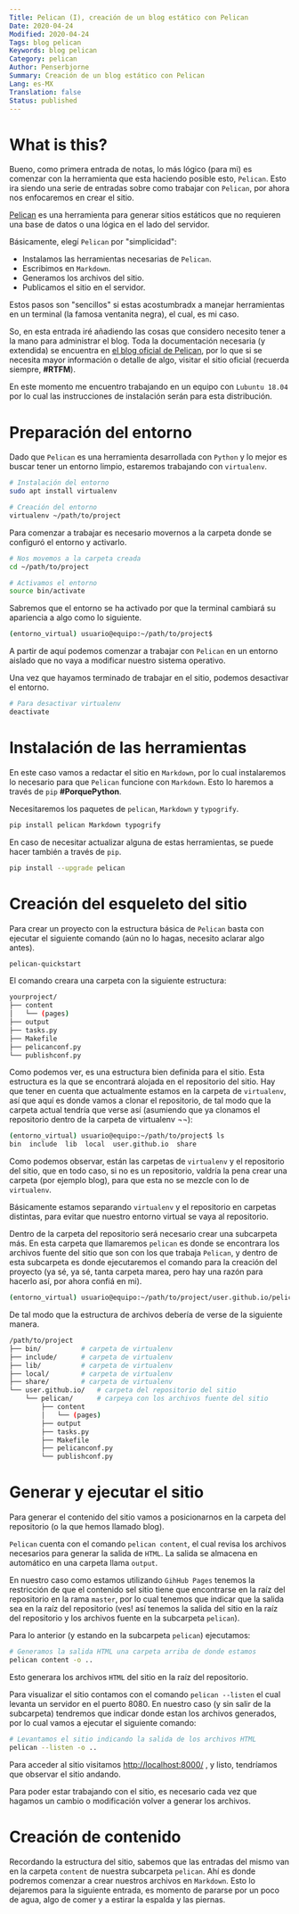```yaml
---
Title: Pelican (I), creación de un blog estático con Pelican
Date: 2020-04-24
Modified: 2020-04-24
Tags: blog pelican
Keywords: blog pelican
Category: pelican
Author: Penserbjorne
Summary: Creación de un blog estático con Pelican
Lang: es-MX
Translation: false
Status: published
---
```


# What is this?

Bueno, como primera entrada de notas, lo más lógico (para mi) es comenzar con la
herramienta que esta haciendo posible esto, `Pelican`. Esto ira siendo una serie
de entradas sobre como trabajar con `Pelican`, por ahora nos enfocaremos en
crear el sitio.

[Pelican](https://blog.getpelican.com/) es una herramienta para generar sitios
estáticos que no requieren una base de datos o una lógica en el lado del
servidor.

Básicamente, elegí `Pelican` por "simplicidad":

- Instalamos las herramientas necesarias de `Pelican`.
- Escribimos en `Markdown`.
- Generamos los archivos del sitio.
- Publicamos el sitio en el servidor.

Estos pasos son "sencillos" si estas acostumbradx a manejar herramientas
en un terminal (la famosa ventanita negra), el cual, es mi caso.

So, en esta entrada iré añadiendo las cosas que considero necesito tener a la
mano para administrar el blog. Toda la documentación necesaria (y extendida) se
encuentra en [el blog oficial de Pelican](https://docs.getpelican.com), por lo
que si se necesita mayor información o detalle de algo, visitar el sitio oficial
(recuerda siempre, **\#RTFM**).

En este momento me encuentro trabajando en un equipo con `Lubuntu 18.04` por
lo cual las instrucciones de instalación serán para esta distribución.

# Preparación del entorno

Dado que `Pelican` es una herramienta desarrollada con `Python` y lo mejor es
buscar tener un entorno limpio, estaremos trabajando con `virtualenv`.

```bash
# Instalación del entorno
sudo apt install virtualenv

# Creación del entorno
virtualenv ~/path/to/project
```

Para comenzar a trabajar es necesario movernos a la carpeta donde se configuró
el entorno y activarlo.

```bash
# Nos movemos a la carpeta creada
cd ~/path/to/project

# Activamos el entorno
source bin/activate
```

Sabremos que el entorno se ha activado por que la terminal cambiará su apariencia
a algo como lo siguiente.

```bash
(entorno_virtual) usuario@equipo:~/path/to/project$
```

A partir de aquí podemos comenzar a trabajar con `Pelican` en un entorno aislado
que no vaya a modificar nuestro sistema operativo.

Una vez que hayamos terminado de trabajar en el sitio, podemos desactivar el
entorno.

```bash
# Para desactivar virtualenv
deactivate
```

# Instalación de las herramientas

En este caso vamos a redactar el sitio en `Markdown`, por lo cual instalaremos
lo necesario para que `Pelican` funcione con `Markdown`. Esto lo haremos a
través de `pip` **\#PorquePython**.

Necesitaremos los paquetes de `pelican`, `Markdown` y `typogrify`.

```bash
pip install pelican Markdown typogrify
```

En caso de necesitar actualizar alguna de estas herramientas, se puede hacer
también a través de `pip`.

```bash
pip install --upgrade pelican
```

# Creación del esqueleto del sitio

Para crear un proyecto con la estructura básica de `Pelican` basta con ejecutar
el siguiente comando (aún no lo hagas, necesito aclarar algo antes).

```bash
pelican-quickstart
```

El comando creara una carpeta con la siguiente estructura:

```bash
yourproject/
├── content
│   └── (pages)
├── output
├── tasks.py
├── Makefile
├── pelicanconf.py
└── publishconf.py
```

Como podemos ver, es una estructura bien definida para el sitio. Esta estructura
es la que se encontrará alojada en el repositorio del sitio. Hay que tener en
cuenta que actualmente estamos en la carpeta de `virtualenv`, así que aquí es
donde vamos a clonar el repositorio, de tal modo que la carpeta actual tendría
que verse así (asumiendo que ya clonamos el repositorio dentro de la carpeta de
  virtualenv ¬¬):

```bash
(entorno_virtual) usuario@equipo:~/path/to/project$ ls
bin  include  lib  local  user.github.io  share
```

Como podemos observar, están las carpetas de `virtualenv` y el repositorio del
sitio, que en todo caso, si no es un repositorio, valdría la pena crear una
carpeta (por ejemplo blog),  para que esta no se mezcle con lo de `virtualenv`.

Básicamente estamos separando `virtualenv` y el repositorio en carpetas
distintas, para evitar que nuestro entorno virtual se vaya al repositorio.

Dentro de la carpeta del repositorio será necesario crear una subcarpeta más. En
esta carpeta que llamaremos `pelican` es donde se encontrara los archivos fuente
del sitio que son con los que trabaja `Pelican`, y dentro de esta subcarpeta es
donde ejecutaremos el comando para la creación del proyecto (ya sé, ya sé,
  tanta carpeta marea, pero hay una razón para hacerlo así, por ahora confiá
  en mi).

```bash
(entorno_virtual) usuario@equipo:~/path/to/project/user.github.io/pelican$ pelican-quickstart
```

De tal modo que la estructura de archivos debería de verse de la siguiente
manera.

```bash
/path/to/project
├── bin/          # carpeta de virtualenv
├── include/      # carpeta de virtualenv
├── lib/          # carpeta de virtualenv
├── local/        # carpeta de virtualenv
├── share/        # carpeta de virtualenv
└── user.github.io/   # carpeta del repositorio del sitio
    └── pelican/      # carpeya con los archivos fuente del sitio
        ├── content             
        │   └── (pages)
        ├── output
        ├── tasks.py
        ├── Makefile
        ├── pelicanconf.py
        └── publishconf.py

```

# Generar y ejecutar el sitio

Para generar el contenido del sitio vamos a posicionarnos en la carpeta del
repositorio (o la que hemos llamado blog).

`Pelican` cuenta con el comando `pelican content`, el cual revisa los archivos
necesarios para generar la salida de `HTML`. La salida se almacena en automático
en una carpeta llama `output`.

En nuestro caso como estamos utilizando `GihHub Pages` tenemos la restricción de
que el contenido sel sitio tiene que encontrarse en la raíz del repositorio en
la rama `master`, por lo cual tenemos que indicar que la salida sea en la raíz
del repositorio (ves! así tenemos la salida del sitio en la raíz del
  repositorio y los archivos fuente en la subcarpeta `pelican`).

Para lo anterior (y estando en la subcarpeta `pelican`) ejecutamos:

```bash
# Generamos la salida HTML una carpeta arriba de donde estamos
pelican content -o ..
```

Esto generara los archivos `HTML` del sitio en la raíz del repositorio.

Para visualizar el sitio contamos con el comando `pelican --listen` el cual
levanta un servidor en el puerto 8080. En nuestro caso (y sin salir de la
  subcarpeta) tendremos que indicar donde estan los archivos generados, por lo
  cual vamos a ejecutar el siguiente comando:

```bash
# Levantamos el sitio indicando la salida de los archivos HTML
pelican --listen -o ..
```

Para acceder al sitio visitamos [http://localhost:8000/](http://localhost:8000/)
, y listo, tendríamos que observar el sitio andando.

Para poder estar trabajando con el sitio, es necesario cada vez que hagamos un
cambio o modificación volver a generar los archivos.

# Creación de contenido

Recordando la estructura del sitio, sabemos que las entradas del mismo
van en la carpeta `content` de nuestra subcarpeta `pelican`. Ahí es donde
podremos comenzar a crear nuestros archivos en `Markdown`. Esto lo dejaremos
para la siguiente entrada, es momento de pararse por un poco de agua, algo de
comer y a estirar la espalda y las piernas.
